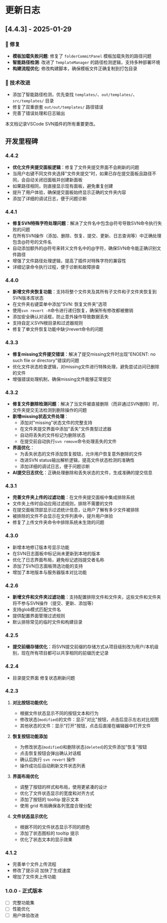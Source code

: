 # 更新日志

## [4.4.3] - 2025-01-29

### 🐛 修复
- **模板加载失败问题**: 修复了 `folderCommitPanel` 模板加载失败的路径问题
- **智能路径检测**: 改进了 `TemplateManager` 的路径检测逻辑，支持多种部署环境
- **构建流程优化**: 修改构建脚本，确保模板文件正确复制到打包目录

### 🔧 技术改进
- 添加了智能路径检测，优先查找 `templates/`、`out/templates/`、`src/templates/` 目录
- 修复了双重嵌套 `out/out/templates/` 路径错误
- 完善了错误处理和日志输出

本文档记录VSCode SVN插件的所有重要更改。


## 开发里程碑

### 4.4.2
- **优化文件夹提交面板逻辑**：修复了文件夹提交界面不会刷新的问题
- 当用户右键不同文件夹选择"文件夹提交"时，如果已存在提交面板且路径不同，会自动关闭旧面板并创建新面板
- 如果路径相同，则直接显示现有面板，避免重复创建
- 提升了用户体验，确保提交面板始终显示正确的文件夹内容
- 添加了详细的调试日志，便于问题诊断

### 4.4.1
- **修复SVN特殊字符处理问题**：解决了文件名中包含@符号导致SVN命令执行失败的问题
- 在所有SVN操作（添加、删除、恢复、提交、更新、日志查询等）中正确处理包含@符号的文件名
- 自动添加额外的@符号来转义文件名中的@字符，确保SVN命令能正确识别文件路径
- 增强了文件路径处理逻辑，提高了插件对特殊字符的兼容性
- 详细记录命令执行过程，便于诊断和故障排查

### 4.4.0
- **新增文件夹恢复功能**：支持将整个文件夹及其所有子文件和子文件夹恢复到SVN版本库状态
- 在文件夹右键菜单中添加"SVN: 恢复文件夹"选项
- 使用`svn revert -R`命令进行递归恢复，确保所有修改都被撤销
- 添加安全确认对话框，防止意外操作导致数据丢失
- 支持自定义SVN根目录和过滤器规则
- 修复了单文件恢复功能中缺少revert命令的问题

### 4.3.3
- **修复missing文件提交错误**：解决了提交missing文件时出现"ENOENT: no such file or directory"错误的问题
- 优化文件状态检查逻辑，对missing文件进行特殊处理，避免尝试访问已删除的文件
- 增强错误处理机制，确保missing文件能够正常提交

### 4.3.2
- **修复文件删除检测问题**：解决了当文件被直接删除（而非通过SVN删除）时，文件夹提交无法检测到删除操作的问题
- **新增missing状态文件处理**：
  - 添加对"missing"状态文件的完整支持
  - 在文件夹提交界面中添加"丢失"文件类型过滤器
  - 自动将丢失的文件标记为删除状态
  - 在提交前自动执行`svn remove`命令处理丢失的文件
- **界面优化**：
  - 为丢失状态的文件添加恢复按钮，允许用户恢复意外删除的文件
  - 改进SVN status输出解析逻辑，提高文件状态检测的准确性
  - 添加详细的调试日志，便于问题诊断
- **AI提交日志优化**：正确处理删除和丢失状态的文件，生成准确的提交信息

### 4.3.1
- **完善文件夹上传的过滤功能**：在文件夹提交面板中集成排除系统
- 文件夹上传时自动应用过滤规则，排除不需要的文件
- 在提交面板顶部显示过滤统计信息，让用户了解有多少文件被排除
- 被排除的文件不会显示在文件列表中，提升用户体验
- 修复了上传文件夹命令中排除系统未生效的问题

### 4.3.0
- 新增本地修订版本号显示功能
- 在SVN日志面板中标记尚未更新到本地的版本
- 优化了日志界面布局，避免标记遮挡提交者名称
- 添加了SVN日志面板筛选功能的支持
- 增加了本地版本与服务器版本对比功能

### 4.2.6
   - **新增文件和文件夹过滤功能**：支持配置排除文件和文件夹，这些文件和文件夹将不参与SVN操作（提交、更新、添加等）
   - 支持glob模式匹配文件名
   - 提供配置界面管理过滤规则
   - 默认排除常见的临时文件和构建目录

### 4.2.5
   - **提交前缀存储优化**：将SVN提交前缀的存储方式从项目级别改为用户/本机级别，现在所有项目都可以共享相同的前缀历史记录

### 4.2.4
   - 目录提交界面 修复状态刷新问题

### 4.2.3

1. **对比按钮功能优化**
   - 根据文件状态显示不同的按钮文本和行为
   - 修改状态(`modified`)的文件：显示"对比"按钮，点击后显示左右对比视图
   - 其他状态的文件：显示"打开"按钮，点击后直接在编辑器中打开文件

2. **恢复按钮功能添加**
   - 为修改状态(`modified`)和删除状态(`deleted`)的文件添加"恢复"按钮
   - 点击恢复按钮会弹出确认对话框
   - 确认后执行 `svn revert` 操作
   - 操作成功后自动刷新文件状态列表

3. **界面布局优化**
   - 调整了按钮的样式和布局，使用更紧凑的设计
   - 优化了文件状态显示的宽度和对齐方式
   - 添加了按钮的 tooltip 提示文本
   - 使用 grid 布局确保各列宽度合理分配

4. **文件状态显示优化**
   - 根据不同的文件状态显示不同的颜色
   - 添加了状态图标的 tooltip 提示
   - 优化了状态文本的显示效果


### 4.1.2
- 完善单个文件上传流程
- 修改了提示词 加快了生成速度
- 增加了文件夹上传功能 

### 1.0.0 - 正式版本
- [ ] 完整功能集
- [ ] 性能优化
- [ ] 用户体验改进 